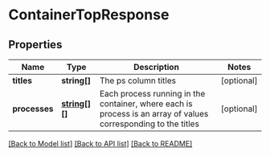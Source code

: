 # ContainerTopResponse

## Properties
Name | Type | Description | Notes
------------ | ------------- | ------------- | -------------
**titles** | **string[]** | The ps column titles | [optional] 
**processes** | [**string[][]**](array.md) | Each process running in the container, where each is process is an array of values corresponding to the titles | [optional] 

[[Back to Model list]](../README.md#documentation-for-models) [[Back to API list]](../README.md#documentation-for-api-endpoints) [[Back to README]](../README.md)


